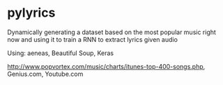 # pylyrics

Dynamically generating a dataset based on the most popular music right now and using it to train a RNN to extract lyrics given audio

Using:
aeneas,
Beautiful Soup,
Keras

http://www.popvortex.com/music/charts/itunes-top-400-songs.php,
Genius.com,
Youtube.com

 
